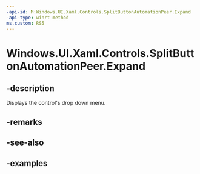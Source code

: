 ```yaml
---
-api-id: M:Windows.UI.Xaml.Controls.SplitButtonAutomationPeer.Expand
-api-type: winrt method
ms.custom: RS5
---
```


<!-- Method syntax.
public void SplitButtonAutomationPeer.Expand()
-->

# Windows.UI.Xaml.Controls.SplitButtonAutomationPeer.Expand

## -description

Displays the control's drop down menu.

## -remarks

## -see-also

## -examples

